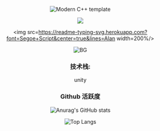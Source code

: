

<div id="title" align=center>

![Modern C++ template][github-sub-title:img]

<img align="middle" src="https://count.getloli.com/get/@:Alan28755?theme=rule34">



<img src=https://readme-typing-svg.herokuapp.com?font=Segoe+Script&center=true&lines=Alan width=200%/>



![BG](images/BG.png)

### **技术栈:**

unity

### Github 活跃度

![Anurag's GitHub stats](https://github-readme-stats.vercel.app/api?username=Alan28755&show_icons=true&theme=radical)

![Top Langs](https://github-readme-stats.vercel.app/api/top-langs/?username=Alan28755&langs_count=6)

[github-sub-title:img]: https://readme-typing-svg.herokuapp.com?font=Segoe+Script&center=true&lines=Alan
